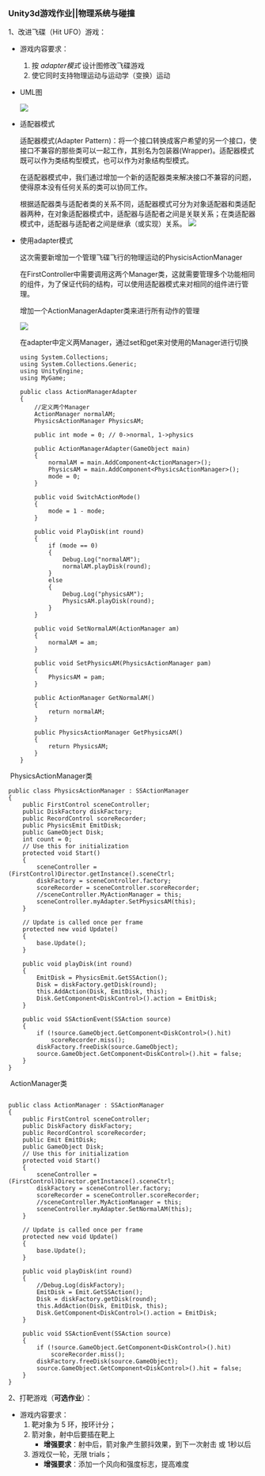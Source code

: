 ### Unity3d游戏作业||物理系统与碰撞

1、改进飞碟（Hit UFO）游戏：

- 游戏内容要求：
  1. 按 *adapter模式* 设计图修改飞碟游戏
  2. 使它同时支持物理运动与运动学（变换）运动



- UML图

  ![](1.PNG)

- 适配器模式

  适配器模式(Adapter Pattern)：将一个接口转换成客户希望的另一个接口，使接口不兼容的那些类可以一起工作，其别名为包装器(Wrapper)。适配器模式既可以作为类结构型模式，也可以作为对象结构型模式。

  在适配器模式中，我们通过增加一个新的适配器类来解决接口不兼容的问题，使得原本没有任何关系的类可以协同工作。

  根据适配器类与适配者类的关系不同，适配器模式可分为对象适配器和类适配器两种，在对象适配器模式中，适配器与适配者之间是关联关系；在类适配器模式中，适配器与适配者之间是继承（或实现）关系。
  ![](2.jpg)

- 使用adapter模式

  这次需要新增加一个管理飞碟飞行的物理运动的PhysicisActionManager

  在FirstController中需要调用这两个Manager类，这就需要管理多个功能相同的组件，为了保证代码的结构，可以使用适配器模式来对相同的组件进行管理。

  增加一个ActionManagerAdapter类来进行所有动作的管理

  ![](3.PNG)

  在adapter中定义两Manager，通过set和get来对使用的Manager进行切换

  ```
  using System.Collections;
  using System.Collections.Generic;
  using UnityEngine;
  using MyGame;
  
  public class ActionManagerAdapter
  {
      //定义两个Manager
      ActionManager normalAM;
      PhysicsActionManager PhysicsAM;
  
      public int mode = 0; // 0->normal, 1->physics
  
      public ActionManagerAdapter(GameObject main)
      {
          normalAM = main.AddComponent<ActionManager>();
          PhysicsAM = main.AddComponent<PhysicsActionManager>();
          mode = 0;
      }
  
      public void SwitchActionMode()
      {
          mode = 1 - mode;
      }
  
      public void PlayDisk(int round)
      {
          if (mode == 0)
          {
              Debug.Log("normalAM");
              normalAM.playDisk(round);
          }
          else
          {
              Debug.Log("physicsAM");
              PhysicsAM.playDisk(round);
          }
      }
  
      public void SetNormalAM(ActionManager am)
      {
          normalAM = am;
      }
  
      public void SetPhysicsAM(PhysicsActionManager pam)
      {
          PhysicsAM = pam;
      }
  
      public ActionManager GetNormalAM()
      {
          return normalAM;
      }
  
      public PhysicsActionManager GetPhysicsAM()
      {
          return PhysicsAM;
      }
  }
  ```





​		PhysicsActionManager类

```
public class PhysicsActionManager : SSActionManager
{
    public FirstControl sceneController;
    public DiskFactory diskFactory;
    public RecordControl scoreRecorder;
    public PhysicsEmit EmitDisk;
    public GameObject Disk;
    int count = 0;
    // Use this for initialization
    protected void Start()
    {
        sceneController = (FirstControl)Director.getInstance().sceneCtrl;
        diskFactory = sceneController.factory;
        scoreRecorder = sceneController.scoreRecorder;
        //sceneController.MyActionManager = this;
        sceneController.myAdapter.SetPhysicsAM(this);
    }

    // Update is called once per frame
    protected new void Update()
    {
        base.Update();
    }

    public void playDisk(int round)
    {
        EmitDisk = PhysicsEmit.GetSSAction();
        Disk = diskFactory.getDisk(round);
        this.AddAction(Disk, EmitDisk, this);
        Disk.GetComponent<DiskControl>().action = EmitDisk;
    }

    public void SSActionEvent(SSAction source)
    {
        if (!source.GameObject.GetComponent<DiskControl>().hit)
            scoreRecorder.miss();
        diskFactory.freeDisk(source.GameObject);
        source.GameObject.GetComponent<DiskControl>().hit = false;
    }
}
```



​		ActionManager类



```

public class ActionManager : SSActionManager
{
    public FirstControl sceneController;
    public DiskFactory diskFactory;
    public RecordControl scoreRecorder;
    public Emit EmitDisk;
    public GameObject Disk;
    // Use this for initialization
    protected void Start()
    {
        sceneController = (FirstControl)Director.getInstance().sceneCtrl;
        diskFactory = sceneController.factory;
        scoreRecorder = sceneController.scoreRecorder;
        //sceneController.MyActionManager = this;
        sceneController.myAdapter.SetNormalAM(this);
    }

    // Update is called once per frame
    protected new void Update()
    {
        base.Update();
    }

    public void playDisk(int round)
    {
        //Debug.Log(diskFactory);
        EmitDisk = Emit.GetSSAction();
        Disk = diskFactory.getDisk(round);
        this.AddAction(Disk, EmitDisk, this);
        Disk.GetComponent<DiskControl>().action = EmitDisk;
    }

    public void SSActionEvent(SSAction source)
    {
        if (!source.GameObject.GetComponent<DiskControl>().hit)
            scoreRecorder.miss();
        diskFactory.freeDisk(source.GameObject);
        source.GameObject.GetComponent<DiskControl>().hit = false;
    }
}

```



2、打靶游戏（**可选作业**）：

- 游戏内容要求：
  1. 靶对象为 5 环，按环计分；
  2. 箭对象，射中后要插在靶上
     - **增强要求**：射中后，箭对象产生颤抖效果，到下一次射击 或 1秒以后
  3. 游戏仅一轮，无限 trials；
     - **增强要求**：添加一个风向和强度标志，提高难度